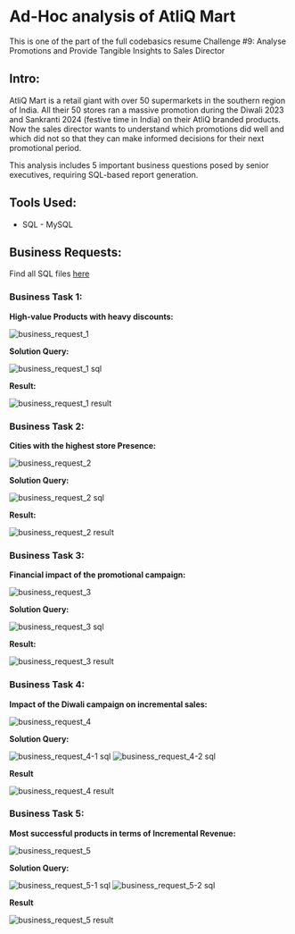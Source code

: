 # Ad-Hoc analysis of AtliQ Mart

This is one of the part of the full codebasics resume Challenge #9: Analyse Promotions and Provide Tangible Insights to Sales Director

## Intro:

AtliQ Mart is a retail giant with over 50 supermarkets in the southern region of India. All their 50 stores ran a massive promotion during the Diwali 2023 and Sankranti 2024 (festive time in India) on their AtliQ branded products. Now the sales director wants to understand which promotions did well and which did not so that they can make informed decisions for their next promotional period.

This analysis includes 5 important business questions posed by senior executives, requiring SQL-based report generation.

## Tools Used:
* SQL - MySQL

## Business Requests:
Find all SQL files [here](/Ad_hoc_analysis_AtiQ_Mart/sql_queries/)

### Business Task 1:
**High-value Products with heavy discounts:**

![business_request_1](/Ad_hoc_analysis_AtiQ_Mart/Images/task/business_request_1.PNG)

**Solution Query:**

![business_request_1 sql](/Ad_hoc_analysis_AtiQ_Mart/Images/sql_queries/Business_request_1_sql.PNG)

**Result:**

![business_request_1 result](/Ad_hoc_analysis_AtiQ_Mart/Images/result/Business_request_1_result.PNG)

### Business Task 2:
**Cities with the highest store Presence:**

![business_request_2](/Ad_hoc_analysis_AtiQ_Mart/Images/task/business_request_2.PNG)

**Solution Query:**

![business_request_2 sql](/Ad_hoc_analysis_AtiQ_Mart/Images/sql_queries/Business_request_2_sql.PNG)

**Result:**

![business_request_2 result](/Ad_hoc_analysis_AtiQ_Mart/Images/result/Business_request_2_result.PNG)

### Business Task 3:
**Financial impact of the promotional campaign:**

![business_request_3](/Ad_hoc_analysis_AtiQ_Mart/Images/task/business_request_3.PNG)

**Solution Query:**

![business_request_3 sql](/Ad_hoc_analysis_AtiQ_Mart/Images/sql_queries/Business_request_3_sql.PNG)

**Result:**

![business_request_3 result](/Ad_hoc_analysis_AtiQ_Mart/Images/result/Business_request_3_result.PNG)

### Business Task 4:
**Impact of the Diwali campaign on incremental sales:**

![business_request_4](/Ad_hoc_analysis_AtiQ_Mart/Images/task/business_request_4.PNG)

**Solution Query:**

![business_request_4-1 sql](/Ad_hoc_analysis_AtiQ_Mart/Images/sql_queries/Business_request_4-1_sql.PNG)
![business_request_4-2 sql](/Ad_hoc_analysis_AtiQ_Mart/Images/sql_queries/Business_request_4-2_sql.PNG)

**Result**

![business_request_4 result](/Ad_hoc_analysis_AtiQ_Mart/Images/result/Business_request_4_result.PNG)

### Business Task 5:
**Most successful products in terms of Incremental Revenue:**

![business_request_5](/Ad_hoc_analysis_AtiQ_Mart/Images/task/business_request_5.PNG)

**Solution Query:**

![business_request_5-1 sql](/Ad_hoc_analysis_AtiQ_Mart/Images/sql_queries/Business_request_5-1_sql.PNG)
![business_request_5-2 sql](/Ad_hoc_analysis_AtiQ_Mart/Images/sql_queries/Business_request_5-2_sql.PNG)

**Result**

![business_request_5 result](/Ad_hoc_analysis_AtiQ_Mart/Images/result/Business_request_5_result.PNG)

